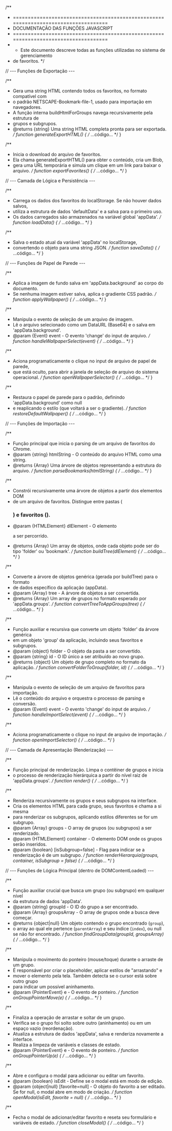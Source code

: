 /**
 * ===================================================================================
 * DOCUMENTAÇÃO DAS FUNÇÕES JAVASCRIPT
 * ===================================================================================
 * * Este documento descreve todas as funções utilizadas no sistema de gerenciamento
 * de favoritos.
 */

// --- Funções de Exportação ---

/**
 * Gera uma string HTML contendo todos os favoritos, no formato compatível com
 * o padrão NETSCAPE-Bookmark-file-1, usado para importação em navegadores.
 * A função interna buildHtmlForGroups navega recursivamente pela estrutura de 
 * grupos e subgrupos.
 * @returns {string} Uma string HTML completa pronta para ser exportada.
 */
function generateExportHTML() { /* ...código... */ }

/**
 * Inicia o download do arquivo de favoritos.
 * Ela chama generateExportHTML() para obter o conteúdo, cria um Blob,
 * gera uma URL temporária e simula um clique em um link para baixar o arquivo.
 */
function exportFavorites() { /* ...código... */ }


// --- Camada de Lógica e Persistência ---

/**
 * Carrega os dados dos favoritos do localStorage. Se não houver dados salvos,
 * utiliza a estrutura de dados 'defaultData' e a salva para o primeiro uso.
 * Os dados carregados são armazenados na variável global 'appData'.
 */
function loadData() { /* ...código... */ }

/**
 * Salva o estado atual da variável 'appData' no localStorage,
 * convertendo o objeto para uma string JSON.
 */
function saveData() { /* ...código... */ }


// --- Funções de Papel de Parede ---

/**
 * Aplica a imagem de fundo salva em 'appData.background' ao corpo do documento.
 * Se nenhuma imagem estiver salva, aplica o gradiente CSS padrão.
 */
function applyWallpaper() { /* ...código... */ }

/**
 * Manipula o evento de seleção de um arquivo de imagem.
 * Lê o arquivo selecionado como um DataURL (Base64) e o salva em 'appData.background'.
 * @param {Event} event - O evento 'change' do input de arquivo.
 */
function handleWallpaperSelect(event) { /* ...código... */ }

/**
 * Aciona programaticamente o clique no input de arquivo de papel de parede,
 * que está oculto, para abrir a janela de seleção de arquivo do sistema operacional.
 */
function openWallpaperSelector() { /* ...código... */ }

/**
 * Restaura o papel de parede para o padrão, definindo 'appData.background' como null
 * e reaplicando o estilo (que voltará a ser o gradiente).
 */
function restoreDefaultWallpaper() { /* ...código... */ }


// --- Funções de Importação ---

/**
 * Função principal que inicia o parsing de um arquivo de favoritos do Chrome.
 * @param {string} htmlString - O conteúdo do arquivo HTML como uma string.
 * @returns {Array} Uma árvore de objetos representando a estrutura do arquivo.
 */
function parseBookmarks(htmlString) { /* ...código... */ }

/**
 * Constrói recursivamente uma árvore de objetos a partir dos elementos DOM
 * de um arquivo de favoritos. Distingue entre pastas (<H3>) e favoritos (<A>).
 * @param {HTMLElement} dlElement - O elemento <DL> a ser percorrido.
 * @returns {Array} Um array de objetos, onde cada objeto pode ser do tipo 'folder' ou 'bookmark'.
 */
function buildTree(dlElement) { /* ...código... */ }

/**
 * Converte a árvore de objetos genérica (gerada por buildTree) para o formato
 * de dados específico da aplicação (appData).
 * @param {Array} tree - A árvore de objetos a ser convertida.
 * @returns {Array} Um array de grupos no formato esperado por 'appData.groups'.
 */
function convertTreeToAppGroups(tree) { /* ...código... */ }

/**
 * Função auxiliar e recursiva que converte um objeto 'folder' da árvore genérica
 * em um objeto 'group' da aplicação, incluindo seus favoritos e subgrupos.
 * @param {object} folder - O objeto da pasta a ser convertido.
 * @param {string} id - O ID único a ser atribuído ao novo grupo.
 * @returns {object} Um objeto de grupo completo no formato da aplicação.
 */
function convertFolderToGroup(folder, id) { /* ...código... */ }

/**
 * Manipula o evento de seleção de um arquivo de favoritos para importação.
 * Lê o conteúdo do arquivo e orquestra o processo de parsing e conversão.
 * @param {Event} event - O evento 'change' do input de arquivo.
 */
function handleImportSelect(event) { /* ...código... */ }

/**
 * Aciona programaticamente o clique no input de arquivo de importação.
 */
function openImportSelector() { /* ...código... */ }


// --- Camada de Apresentação (Renderização) ---

/**
 * Função principal de renderização. Limpa o contêiner de grupos e inicia
 * o processo de renderização hierárquica a partir do nível raiz de 'appData.groups'.
 */
function render() { /* ...código... */ }

/**
 * Renderiza recursivamente os grupos e seus subgrupos na interface.
 * Cria os elementos HTML para cada grupo, seus favoritos e chama a si mesma
 * para renderizar os subgrupos, aplicando estilos diferentes se for um subgrupo.
 * @param {Array} groups - O array de grupos (ou subgrupos) a ser renderizado.
 * @param {HTMLElement} container - O elemento DOM onde os grupos serão inseridos.
 * @param {boolean} [isSubgroup=false] - Flag para indicar se a renderização é de um subgrupo.
 */
function renderHierarquia(groups, container, isSubgroup = false) { /* ...código... */ }


// --- Funções de Lógica Principal (dentro de DOMContentLoaded) ---

/**
 * Função auxiliar crucial que busca um grupo (ou subgrupo) em qualquer nível
 * da estrutura de dados 'appData'.
 * @param {string} groupId - O ID do grupo a ser encontrado.
 * @param {Array} groupsArray - O array de grupos onde a busca deve começar.
 * @returns {object|null} Um objeto contendo o grupo encontrado (`group`),
 * o array ao qual ele pertence (`parentArray`) e seu índice (`index`), ou null se não for encontrado.
 */
function findGroupData(groupId, groupsArray) { /* ...código... */ }

/**
 * Manipula o movimento do ponteiro (mouse/toque) durante o arraste de um grupo.
 * É responsável por criar o placeholder, aplicar estilos de "arrastando" e
 * mover o elemento pela tela. Também detecta se o cursor está sobre outro grupo
 * para indicar um possível aninhamento.
 * @param {PointerEvent} e - O evento de ponteiro.
 */
function onGroupPointerMove(e) { /* ...código... */ }

/**
 * Finaliza a operação de arrastar e soltar de um grupo.
 * Verifica se o grupo foi solto sobre outro (aninhamento) ou em um espaço vazio (reordenação).
 * Atualiza a estrutura de dados 'appData', salva e renderiza novamente a interface.
 * Realiza a limpeza de variáveis e classes de estado.
 * @param {PointerEvent} e - O evento de ponteiro.
 */
function onGroupPointerUp(e) { /* ...código... */ }


/**
 * Abre e configura o modal para adicionar ou editar um favorito.
 * @param {boolean} isEdit - Define se o modal está em modo de edição.
 * @param {object|null} [favorite=null] - O objeto do favorito a ser editado. Se for null, o modal abre em modo de criação.
 */
function openModal(isEdit, favorite = null) { /* ...código... */ }

/**
 * Fecha o modal de adicionar/editar favorito e reseta seu formulário e variáveis de estado.
 */
function closeModal() { /* ...código... */ }